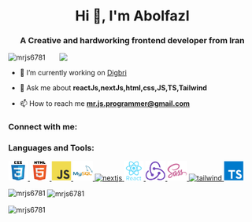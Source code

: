 <h1 align="center">Hi 👋, I'm Abolfazl</h1>
<h3 align="center">A Creative and hardworking frontend developer from Iran</h3>
<img src="[https://www.google.com/url?sa=i&url=https%3A%2F%2Foutlane.co%2Fnow%2Fnew-shot-programmer-animation%2F&psig=AOvVaw1b61JfgER5v61RHcIlam9L&ust=1705915015147000&source=images&cd=vfe&opi=89978449&ved=2ahUKEwiymp3lku6DAxXJk_0HHUCGA0sQjRx6BAgAEBY](https://dribbble.com/shots/3848914-Programmer-Thomas)" alt'Coding' align="right" width="400" />

<p align="left"> <img src="https://komarev.com/ghpvc/?username=mrjs6781&label=Profile%20views&color=0e75b6&style=flat" alt="mrjs6781" /> </p>

- 🔭 I’m currently working on [Digbri](Private)

- 💬 Ask me about **reactJs,nextJs,html,css,JS,TS,Tailwind**

- 📫 How to reach me **mr.js.programmer@gmail.com**

<h3 align="left">Connect with me:</h3>
<p align="left">
</p>

<h3 align="left">Languages and Tools:</h3>
<p align="left"> <a href="https://www.w3schools.com/css/" target="_blank" rel="noreferrer"> <img src="https://raw.githubusercontent.com/devicons/devicon/master/icons/css3/css3-original-wordmark.svg" alt="css3" width="40" height="40"/> </a> <a href="https://www.w3.org/html/" target="_blank" rel="noreferrer"> <img src="https://raw.githubusercontent.com/devicons/devicon/master/icons/html5/html5-original-wordmark.svg" alt="html5" width="40" height="40"/> </a> <a href="https://developer.mozilla.org/en-US/docs/Web/JavaScript" target="_blank" rel="noreferrer"> <img src="https://raw.githubusercontent.com/devicons/devicon/master/icons/javascript/javascript-original.svg" alt="javascript" width="40" height="40"/> </a> <a href="https://www.mysql.com/" target="_blank" rel="noreferrer"> <img src="https://raw.githubusercontent.com/devicons/devicon/master/icons/mysql/mysql-original-wordmark.svg" alt="mysql" width="40" height="40"/> </a> <a href="https://nextjs.org/" target="_blank" rel="noreferrer"> <img src="https://cdn.worldvectorlogo.com/logos/nextjs-2.svg" alt="nextjs" width="40" height="40"/> </a> <a href="https://reactjs.org/" target="_blank" rel="noreferrer"> <img src="https://raw.githubusercontent.com/devicons/devicon/master/icons/react/react-original-wordmark.svg" alt="react" width="40" height="40"/> </a> <a href="https://redux.js.org" target="_blank" rel="noreferrer"> <img src="https://raw.githubusercontent.com/devicons/devicon/master/icons/redux/redux-original.svg" alt="redux" width="40" height="40"/> </a> <a href="https://sass-lang.com" target="_blank" rel="noreferrer"> <img src="https://raw.githubusercontent.com/devicons/devicon/master/icons/sass/sass-original.svg" alt="sass" width="40" height="40"/> </a> <a href="https://tailwindcss.com/" target="_blank" rel="noreferrer"> <img src="https://www.vectorlogo.zone/logos/tailwindcss/tailwindcss-icon.svg" alt="tailwind" width="40" height="40"/> </a> <a href="https://www.typescriptlang.org/" target="_blank" rel="noreferrer"> <img src="https://raw.githubusercontent.com/devicons/devicon/master/icons/typescript/typescript-original.svg" alt="typescript" width="40" height="40"/> </a> </p>

<p><img align="left" src="https://github-readme-stats.vercel.app/api/top-langs?username=mrjs6781&show_icons=true&locale=en&layout=compact" alt="mrjs6781" /></p>

<p>&nbsp;<img align="center" src="https://github-readme-stats.vercel.app/api?username=mrjs6781&show_icons=true&locale=en" alt="mrjs6781" /></p>

<p><img align="center" src="https://github-readme-streak-stats.herokuapp.com/?user=mrjs6781&" alt="mrjs6781" /></p>
